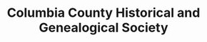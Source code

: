 ---
layout: repo
title: "Columbia County Historical and Genealogical Society"
id: 13210
permalink: repos/13210/
---